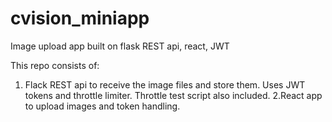# cvision_miniapp
Image upload app built on flask REST api, react, JWT

This repo consists of:
1. Flack REST api to receive the image files and store them. Uses JWT tokens and throttle limiter. 
    Throttle test script also included.
2.React app to upload images and token handling.
